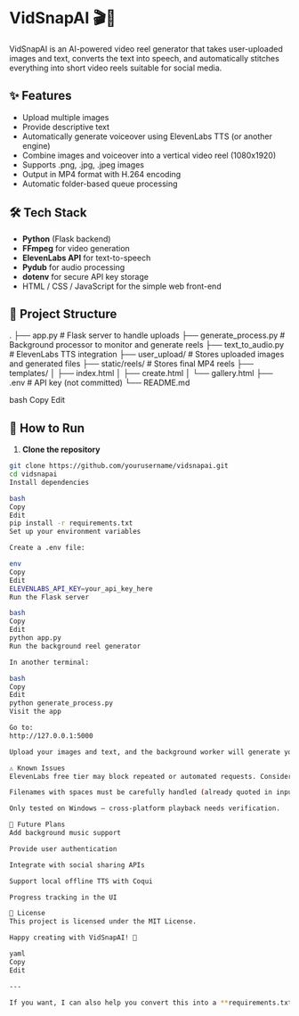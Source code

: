 # VidSnapAI 🎬🤖

VidSnapAI is an AI-powered video reel generator that takes user-uploaded images and text, converts the text into speech, and automatically stitches everything into short video reels suitable for social media.

## ✨ Features

- Upload multiple images
- Provide descriptive text
- Automatically generate voiceover using ElevenLabs TTS (or another engine)
- Combine images and voiceover into a vertical video reel (1080x1920)
- Supports .png, .jpg, .jpeg images
- Output in MP4 format with H.264 encoding
- Automatic folder-based queue processing

## 🛠 Tech Stack

- **Python** (Flask backend)
- **FFmpeg** for video generation
- **ElevenLabs API** for text-to-speech
- **Pydub** for audio processing
- **dotenv** for secure API key storage
- HTML / CSS / JavaScript for the simple web front-end

## 📂 Project Structure

.
├── app.py # Flask server to handle uploads
├── generate_process.py # Background processor to monitor and generate reels
├── text_to_audio.py # ElevenLabs TTS integration
├── user_upload/ # Stores uploaded images and generated files
├── static/reels/ # Stores final MP4 reels
├── templates/
│ ├── index.html
│ ├── create.html
│ └── gallery.html
├── .env # API key (not committed)
└── README.md

bash
Copy
Edit

## 🚀 How to Run

1. **Clone the repository**

```bash
git clone https://github.com/yourusername/vidsnapai.git
cd vidsnapai
Install dependencies

bash
Copy
Edit
pip install -r requirements.txt
Set up your environment variables

Create a .env file:

env
Copy
Edit
ELEVENLABS_API_KEY=your_api_key_here
Run the Flask server

bash
Copy
Edit
python app.py
Run the background reel generator

In another terminal:

bash
Copy
Edit
python generate_process.py
Visit the app

Go to:
http://127.0.0.1:5000

Upload your images and text, and the background worker will generate your reel automatically.

⚠️ Known Issues
ElevenLabs free tier may block repeated or automated requests. Consider a paid subscription or use another TTS (e.g., Coqui TTS).

Filenames with spaces must be carefully handled (already quoted in input.txt).

Only tested on Windows — cross-platform playback needs verification.

🎯 Future Plans
Add background music support

Provide user authentication

Integrate with social sharing APIs

Support local offline TTS with Coqui

Progress tracking in the UI

📜 License
This project is licensed under the MIT License.

Happy creating with VidSnapAI! 🚀

yaml
Copy
Edit

---

If you want, I can also help you convert this into a **requirements.txt** or even prepare a **deployment guide** (like for Heroku or Doc
```
